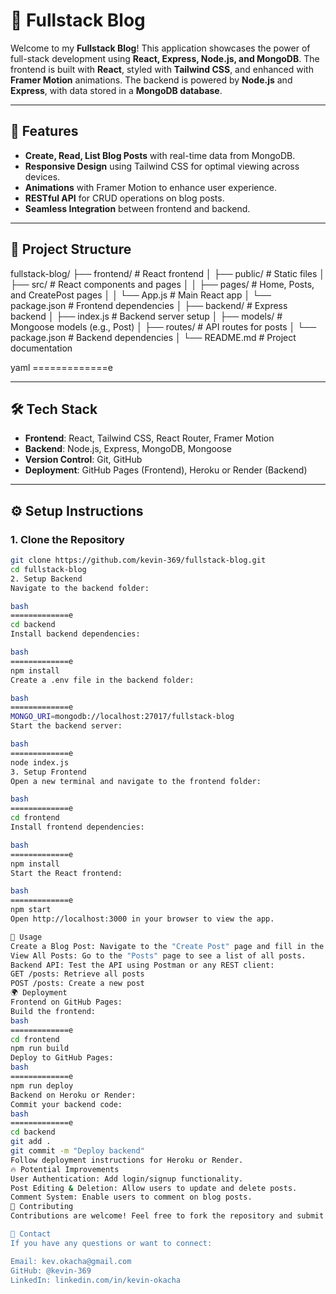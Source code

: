 # 📝 Fullstack Blog

Welcome to my **Fullstack Blog**! This application showcases the power of full-stack development using **React, Express, Node.js, and MongoDB**. The frontend is built with **React**, styled with **Tailwind CSS**, and enhanced with **Framer Motion** animations. The backend is powered by **Node.js** and **Express**, with data stored in a **MongoDB database**.

---

## 🚀 Features

- **Create, Read, List Blog Posts** with real-time data from MongoDB.
- **Responsive Design** using Tailwind CSS for optimal viewing across devices.
- **Animations** with Framer Motion to enhance user experience.
- **RESTful API** for CRUD operations on blog posts.
- **Seamless Integration** between frontend and backend.

---

## 📂 Project Structure

fullstack-blog/ ├── frontend/ # React frontend │ ├── public/ # Static files │ ├── src/ # React components and pages │ │ ├── pages/ # Home, Posts, and CreatePost pages │ │ └── App.js # Main React app │ └── package.json # Frontend dependencies │ ├── backend/ # Express backend │ ├── index.js # Backend server setup │ ├── models/ # Mongoose models (e.g., Post) │ ├── routes/ # API routes for posts │ └── package.json # Backend dependencies │ └── README.md # Project documentation

yaml
=============e

---

## 🛠️ Tech Stack

- **Frontend**: React, Tailwind CSS, React Router, Framer Motion
- **Backend**: Node.js, Express, MongoDB, Mongoose
- **Version Control**: Git, GitHub
- **Deployment**: GitHub Pages (Frontend), Heroku or Render (Backend)

---

## ⚙️ Setup Instructions

### **1. Clone the Repository**

```bash
git clone https://github.com/kevin-369/fullstack-blog.git
cd fullstack-blog
2. Setup Backend
Navigate to the backend folder:

bash
=============e
cd backend
Install backend dependencies:

bash
=============e
npm install
Create a .env file in the backend folder:

bash
=============e
MONGO_URI=mongodb://localhost:27017/fullstack-blog
Start the backend server:

bash
=============e
node index.js
3. Setup Frontend
Open a new terminal and navigate to the frontend folder:

bash
=============e
cd frontend
Install frontend dependencies:

bash
=============e
npm install
Start the React frontend:

bash
=============e
npm start
Open http://localhost:3000 in your browser to view the app.

🎯 Usage
Create a Blog Post: Navigate to the "Create Post" page and fill in the form to submit a new post.
View All Posts: Go to the "Posts" page to see a list of all posts.
Backend API: Test the API using Postman or any REST client:
GET /posts: Retrieve all posts
POST /posts: Create a new post
🌍 Deployment
Frontend on GitHub Pages:
Build the frontend:
bash
=============e
cd frontend
npm run build
Deploy to GitHub Pages:
bash
=============e
npm run deploy
Backend on Heroku or Render:
Commit your backend code:
bash
=============e
cd backend
git add .
git commit -m "Deploy backend"
Follow deployment instructions for Heroku or Render.
🔥 Potential Improvements
User Authentication: Add login/signup functionality.
Post Editing & Deletion: Allow users to update and delete posts.
Comment System: Enable users to comment on blog posts.
🤝 Contributing
Contributions are welcome! Feel free to fork the repository and submit a pull request. For major changes, open an issue to discuss what you'd like to change.

📧 Contact
If you have any questions or want to connect:

Email: kev.okacha@gmail.com
GitHub: @kevin-369
LinkedIn: linkedin.com/in/kevin-okacha
```
